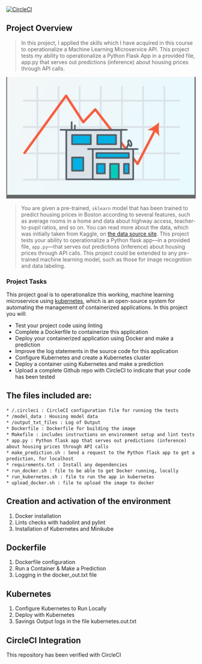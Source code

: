 [![CircleCI](https://circleci.com/gh/Myraa/OperationalizeMachineLearningAPI.svg?style=svg)](https://circleci.com/gh/Myraa/OperationalizeMachineLearningAPI)

## Project Overview

>In this project, I applied the skills which I have acquired in this course to operationalize a Machine Learning Microservice API. This project tests my ability to operationalize a Python Flask App in a provided file, app.py that serves out predictions (inference) about housing prices through API calls.

![img-1](/housingpriceimage.JPG)


>You are given a pre-trained, `sklearn` model that has been trained to predict housing prices in Boston according to several features, such as average rooms in a home and data about highway access, teacher-to-pupil ratios, and so on. You can read more about the data, which was initially taken from Kaggle, on [the data source site](https://www.kaggle.com/c/boston-housing). This project tests your ability to operationalize a Python flask app—in a provided file, `app.py`—that serves out predictions (inference) about housing prices through API calls. This project could be extended to any pre-trained machine learning model, such as those for image recognition and data labeling.

### Project Tasks

This project goal is to operationalize this working, machine learning microservice using [kubernetes](https://kubernetes.io/), which is an open-source system for automating the management of containerized applications. In this project you will:
* Test your project code using linting
* Complete a Dockerfile to containerize this application
* Deploy your containerized application using Docker and make a prediction
* Improve the log statements in the source code for this application
* Configure Kubernetes and create a Kubernetes cluster
* Deploy a container using Kubernetes and make a prediction
* Upload a complete Github repo with CircleCI to indicate that your code has been tested

## The files included are:
```sh.
* /.circleci : CircleCI configuration file for running the tests
* /model_data : Housing model data
* /output_txt_files : Log of Output 
* Dockerfile : Dockerfile for building the image 
* Makefile : includes instructions on environment setup and lint tests
* app.py : Python flask app that serves out predictions (inference) about housing prices through API calls
* make_prediction.sh : Send a request to the Python flask app to get a prediction, for localhost 
* requirements.txt : Install any dependencies 
* run_docker.sh : file to be able to get Docker running, locally
* run_kubernetes.sh : file to run the app in kubernetes
* upload_docker.sh : file to upload the image to docker
```
## Creation and activation of the environment

 1. Docker installation
 3. Lints checks with hadolint and pylint
 4. Installation of Kubernetes and Minikube

## Dockerfile

 1. Dockerfile configuration 
 2. Run a Container & Make a Prediction 
 3. Logging in the docker_out.txt file

 ## Kubernetes

 1. Configure Kubernetes to Run Locally 
 2. Deploy with Kubernetes
 3. Savings Output logs in the file kubernetes.out.txt

 ## CircleCI Integration

This repository has been verified with CircleCI

